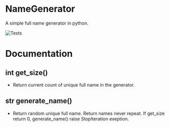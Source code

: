 # NameGenerator

A simple full name generator in python.  

![Tests](https://github.com/Adinetti/NameGenerator/actions/workflows/test/badge.svg)

# Documentation

## int get_size()

- Return current count of unique full name in the generator.  

## str generate_name()

- Return random unique full name. Return names never repeat. If get_size return 0, generate_name() raise StopIteration exeption.